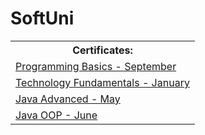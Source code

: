 <h1>SoftUni</h1>

<table>
  <th>Certificates:</th>
  <tr>
    <td><a target=_blank href="https://softuni.bg/certificates/details/59257/13f6a36e">Programming Basics - September</a></td>
  </tr>
  <tr>
    <td><a href="https://softuni.bg/certificates/details/65655/6c1c37bb">Technology Fundamentals - January</a></td>
  </tr>
  <tr>
    <td><a href="https://softuni.bg/certificates/details/67989/74b275b7">Java Advanced - May</a></td>
  </tr>
  <tr>
    <td><a href="https://softuni.bg/certificates/details/69458/1aa7afb0">Java OOP - June</a></td>
</table>
